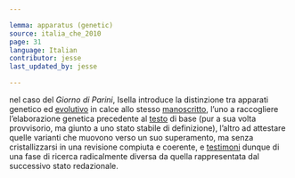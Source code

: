 ```yaml
---

lemma: apparatus (genetic)
source: italia_che_2010
page: 31
language: Italian
contributor: jesse
last_updated_by: jesse

---
```


nel caso del _Giorno di Parini_, Isella introduce la distinzione tra apparati genetico ed [evolutivo](apparatusEvolutionary.html) in calce allo stesso [manoscritto](manuscript.html), l’uno a raccogliere l’elaborazione genetica precedente al [testo](text.html) di base (pur a sua volta provvisorio, ma giunto a uno stato stabile di definizione), l’altro ad attestare quelle varianti che muovono verso un suo superamento, ma senza cristallizzarsi in una revisione compiuta e coerente, e [testimoni](witness.html) dunque di una fase di ricerca radicalmente diversa da quella rappresentata dal successivo stato redazionale.
